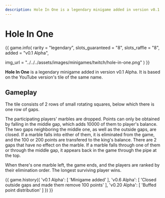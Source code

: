 ```yaml
---
description: Hole In One is a legendary minigame added in version v0.1 Alpha. It is based on the YouTube version of the same name.
---
```


# Hole In One

{{ game.info(
  rarity           = "legendary",
  slots_guaranteed = "8",
  slots_raffle     = "8",
  added            = "v0.1 Alpha",
  
  img_url = "../../../assets/images/minigames/twitch/hole-in-one.png"
) }}

**Hole In One** is a legendary minigame added in version v0.1 Alpha. It is based on the YouTube version's tile of the same name.

## Gameplay

The tile consists of 2 rows of small rotating squares, below which there is one row of gaps.

The participating players' marbles are dropped. Points can only be obtained by falling in the middle gap, which adds 10000 of them to player's balance. The two gaps neighboring the middle one, as well as the outside gaps, are closed. If a marble falls into either of them, it is eliminated from the game, and the 100 or 200 points are transfered to the king's balance. There are 2 gaps that have no effect on the marble. If a marble falls through one of them or through the middle gap, it appears back in the game through the pipe at the top.

When there's one marble left, the game ends, and the players are ranked by their elimination order. The longest surviving player wins.

{{ game.history({
  'v0.1 Alpha': [
    'Minigame added'
  ],
  'v0.6 Alpha': [
    'Closed outside gaps and made them remove 100 points'
  ],
  'v0.20 Alpha': [
    'Buffed point distribution'
  ]
}) }}